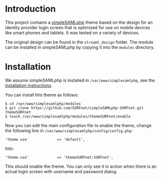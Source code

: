 # Introduction

This project contains a [simpleSAMLphp](http://www.simplesamlphp.org) theme 
based on the design for an identity provider login screen that is optimized 
for use on mobile devices like smart phones and tablets. It was tested on a
variety of devices.

The original design can be found in the `stroomt_design` folder. The module
can be installed in simpleSAMLphp by copying it into the `modules` directory.

# Installation
We assume simpleSAMLphp is installed in `/var/www/simplesamlphp`, see the
[installation instructions](http://simplesamlphp.org/docs/1.9/simplesamlphp-install). 

You can install this theme as follows:

    $ cd /var/www/simplesamlphp/modules
    $ git clone https://github.com/SURFnet/simpleSAMLphp-SURFnet.git themeSURFnet
    $ touch /var/www/simplesamlphp/modules/themeSURFnet/enable

Now you can edit the main configuration file to enable the theme, change the
following line in `/var/www/simplesamlphp/config/config.php`:

    'theme.use'             => 'default',

Into:

    'theme.use'             => 'themeSURFnet:SURFnet',

This should enable the theme. You can only see it in action when there is an
actual login screen with username and password dialog.
 
